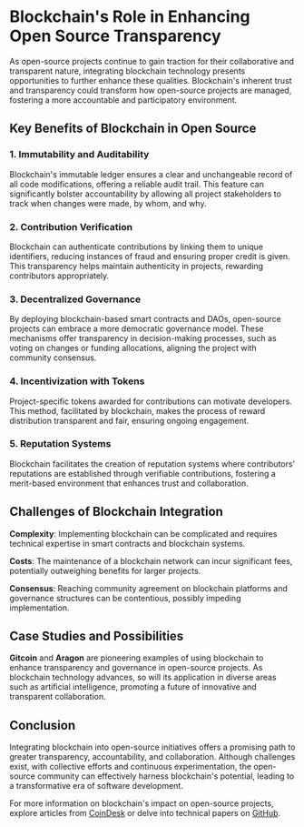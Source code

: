 # Blockchain's Role in Enhancing Open Source Transparency

As open-source projects continue to gain traction for their collaborative and transparent nature, integrating blockchain technology presents opportunities to further enhance these qualities. Blockchain's inherent trust and transparency could transform how open-source projects are managed, fostering a more accountable and participatory environment.

## Key Benefits of Blockchain in Open Source

### 1. Immutability and Auditability

Blockchain's immutable ledger ensures a clear and unchangeable record of all code modifications, offering a reliable audit trail. This feature can significantly bolster accountability by allowing all project stakeholders to track when changes were made, by whom, and why.

### 2. Contribution Verification

Blockchain can authenticate contributions by linking them to unique identifiers, reducing instances of fraud and ensuring proper credit is given. This transparency helps maintain authenticity in projects, rewarding contributors appropriately.

### 3. Decentralized Governance

By deploying blockchain-based smart contracts and DAOs, open-source projects can embrace a more democratic governance model. These mechanisms offer transparency in decision-making processes, such as voting on changes or funding allocations, aligning the project with community consensus.

### 4. Incentivization with Tokens

Project-specific tokens awarded for contributions can motivate developers. This method, facilitated by blockchain, makes the process of reward distribution transparent and fair, ensuring ongoing engagement. 

### 5. Reputation Systems

Blockchain facilitates the creation of reputation systems where contributors' reputations are established through verifiable contributions, fostering a merit-based environment that enhances trust and collaboration.

## Challenges of Blockchain Integration

**Complexity**: Implementing blockchain can be complicated and requires technical expertise in smart contracts and blockchain systems.

**Costs**: The maintenance of a blockchain network can incur significant fees, potentially outweighing benefits for larger projects.

**Consensus**: Reaching community agreement on blockchain platforms and governance structures can be contentious, possibly impeding implementation.

## Case Studies and Possibilities

**Gitcoin** and **Aragon** are pioneering examples of using blockchain to enhance transparency and governance in open-source projects. As blockchain technology advances, so will its application in diverse areas such as artificial intelligence, promoting a future of innovative and transparent collaboration.

## Conclusion

Integrating blockchain into open-source initiatives offers a promising path to greater transparency, accountability, and collaboration. Although challenges exist, with collective efforts and continuous experimentation, the open-source community can effectively harness blockchain's potential, leading to a transformative era of software development.

For more information on blockchain's impact on open-source projects, explore articles from [CoinDesk](https://www.coindesk.com/) or delve into technical papers on [GitHub](https://github.com/).